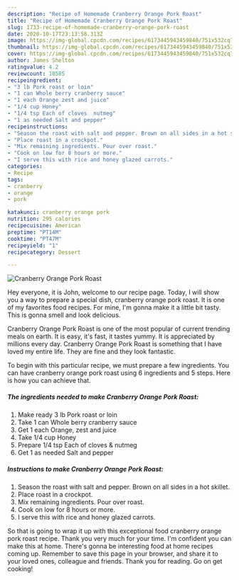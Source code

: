 ```yaml
---
description: "Recipe of Homemade Cranberry Orange Pork Roast"
title: "Recipe of Homemade Cranberry Orange Pork Roast"
slug: 1733-recipe-of-homemade-cranberry-orange-pork-roast
date: 2020-10-17T23:13:58.313Z
image: https://img-global.cpcdn.com/recipes/6173445943459840/751x532cq70/cranberry-orange-pork-roast-recipe-main-photo.jpg
thumbnail: https://img-global.cpcdn.com/recipes/6173445943459840/751x532cq70/cranberry-orange-pork-roast-recipe-main-photo.jpg
cover: https://img-global.cpcdn.com/recipes/6173445943459840/751x532cq70/cranberry-orange-pork-roast-recipe-main-photo.jpg
author: James Shelton
ratingvalue: 4.2
reviewcount: 10585
recipeingredient:
- "3 lb Pork roast or loin"
- "1 can Whole berry cranberry sauce"
- "1 each Orange zest and juice"
- "1/4 cup Honey"
- "1/4 tsp Each of cloves  nutmeg"
- "1 as needed Salt and pepper"
recipeinstructions:
- "Season the roast with salt and pepper. Brown on all sides in a hot skillet."
- "Place roast in a crockpot."
- "Mix remaining ingredients. Pour over roast."
- "Cook on low for 8 hours or more."
- "I serve this with rice and honey glazed carrots."
categories:
- Recipe
tags:
- cranberry
- orange
- pork

katakunci: cranberry orange pork 
nutrition: 295 calories
recipecuisine: American
preptime: "PT14M"
cooktime: "PT47M"
recipeyield: "1"
recipecategory: Dessert

---
```



![Cranberry Orange Pork Roast](https://img-global.cpcdn.com/recipes/6173445943459840/751x532cq70/cranberry-orange-pork-roast-recipe-main-photo.jpg)

Hey everyone, it is John, welcome to our recipe page. Today, I will show you a way to prepare a special dish, cranberry orange pork roast. It is one of my favorites food recipes. For mine, I'm gonna make it a little bit tasty. This is gonna smell and look delicious.



Cranberry Orange Pork Roast is one of the most popular of current trending meals on earth. It is easy, it's fast, it tastes yummy. It is appreciated by millions every day. Cranberry Orange Pork Roast is something that I have loved my entire life. They are fine and they look fantastic.


To begin with this particular recipe, we must prepare a few ingredients. You can have cranberry orange pork roast using 6 ingredients and 5 steps. Here is how you can achieve that.

<!--inarticleads1-->

##### The ingredients needed to make Cranberry Orange Pork Roast:

1. Make ready 3 lb Pork roast or loin
1. Take 1 can Whole berry cranberry sauce
1. Get 1 each Orange, zest and juice
1. Take 1/4 cup Honey
1. Prepare 1/4 tsp Each of cloves &amp; nutmeg
1. Get 1 as needed Salt and pepper




<!--inarticleads2-->

##### Instructions to make Cranberry Orange Pork Roast:

1. Season the roast with salt and pepper. Brown on all sides in a hot skillet.
1. Place roast in a crockpot.
1. Mix remaining ingredients. Pour over roast.
1. Cook on low for 8 hours or more.
1. I serve this with rice and honey glazed carrots.




So that is going to wrap it up with this exceptional food cranberry orange pork roast recipe. Thank you very much for your time. I'm confident you can make this at home. There's gonna be interesting food at home recipes coming up. Remember to save this page in your browser, and share it to your loved ones, colleague and friends. Thank you for reading. Go on get cooking!
